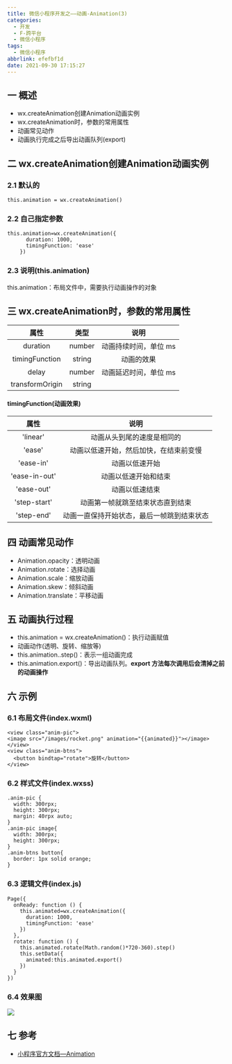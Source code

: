 ```yaml
---
title: 微信小程序开发之——动画-Animation(3)
categories:
  - 开发
  - F-跨平台
  - 微信小程序
tags:
  - 微信小程序
abbrlink: efefbf1d
date: 2021-09-30 17:15:27
---
```

## 一 概述

* wx.createAnimation创建Animation动画实例
* wx.createAnimation时，参数的常用属性
* 动画常见动作
* 动画执行完成之后导出动画队列(export)

<!--more-->

## 二 wx.createAnimation创建Animation动画实例

### 2.1 默认的

```
this.animation = wx.createAnimation()
```

### 2.2 自己指定参数

```
this.animation=wx.createAnimation({
      duration: 1000,
      timingFunction: 'ease'
    })
```

### 2.3 说明(this.animation)

this.animation：布局文件中，需要执行动画操作的对象

## 三 wx.createAnimation时，参数的常用属性

|      属性       |  类型  |         说明          |
| :-------------: | :----: | :-------------------: |
|    duration     | number | 动画持续时间，单位 ms |
| timingFunction  | string |      动画的效果       |
|      delay      | number | 动画延迟时间，单位 ms |
| transformOrigin | string |                       |

#### timingFunction(动画效果)

|     属性      |                    说明                    |
| :-----------: | :----------------------------------------: |
|   'linear'    |         动画从头到尾的速度是相同的         |
|    'ease'     |   动画以低速开始，然后加快，在结束前变慢   |
|   'ease-in'   |               动画以低速开始               |
| 'ease-in-out' |            动画以低速开始和结束            |
|  'ease-out'   |               动画以低速结束               |
| 'step-start'  |      动画第一帧就跳至结束状态直到结束      |
|  'step-end'   | 动画一直保持开始状态，最后一帧跳到结束状态 |

## 四 动画常见动作

* Animation.opacity：透明动画
* Animation.rotate：选择动画
* Animation.scale：缩放动画
* Animation.skew：倾斜动画
* Animation.translate：平移动画

## 五 动画执行过程

*  this.animation = wx.createAnimation()：执行动画赋值
* 动画动作(透明、旋转、缩放等)
*  this.animation..step()：表示一组动画完成
* this.animation.export()：导出动画队列。**export 方法每次调用后会清掉之前的动画操作**

## 六 示例

### 6.1 布局文件(index.wxml)

```
<view class="anim-pic">
<image src="/images/rocket.png" animation="{{animated}}"></image>
</view>
<view class="anim-btns">
  <button bindtap="rotate">旋转</button>
</view>
```

### 6.2 样式文件(index.wxss)

```
.anim-pic {
  width: 300rpx;
  height: 300rpx;
  margin: 40rpx auto;
}
.anim-pic image{
  width: 300rpx;
  height: 300rpx;
}
.anim-btns button{
  border: 1px solid orange;
}
```

### 6.3 逻辑文件(index.js)

```
Page({
  onReady: function () {
    this.animated=wx.createAnimation({
      duration: 1000,
      timingFunction: 'ease'
    })
  },
  rotate: function () {
    this.animated.rotate(Math.random()*720-360).step()
    this.setData({
      animated:this.animated.export()
    })
  }
})
```

### 6.4 效果图

![][1]

## 七 参考
* [小程序官方文档—Animation](https://developers.weixin.qq.com/miniprogram/dev/api/ui/animation/wx.createAnimation.html)


[1]:https://cdn.jsdelivr.net/gh/PGzxc/CDN/blog-wechat/wechat-animate-animation-rotate.gif